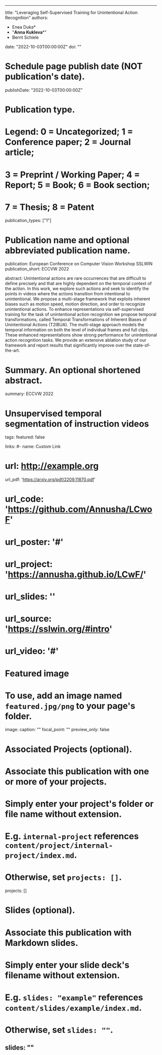  ---
title: "Leveraging Self-Supervised Training for Unintentional Action Recognition"
authors:
- Enea Duka*
- "**Anna Kukleva***"
- Bernt Schiele

date: "2022-10-03T00:00:00Z"
doi: ""

# Schedule page publish date (NOT publication's date).
publishDate: "2022-10-03T00:00:00Z"

# Publication type.
# Legend: 0 = Uncategorized; 1 = Conference paper; 2 = Journal article;
# 3 = Preprint / Working Paper; 4 = Report; 5 = Book; 6 = Book section;
# 7 = Thesis; 8 = Patent
publication_types: ["1"]

# Publication name and optional abbreviated publication name.
publication: European Conference on Computer Vision Workshop SSLWIN 
publication_short: ECCVW 2022

abstract: Unintentional actions are rare occurrences that are difficult to define precisely and that are highly dependent on the temporal context of the action. In this work, we explore such actions and seek to identify the points in videos where the actions transition from intentional to unintentional. We propose a multi-stage framework that exploits inherent biases such as motion speed, motion direction, and order to recognize unintentional actions. To enhance representations via self-supervised training for the task of unintentional action recognition we propose temporal transformations, called Temporal Transformations of Inherent Biases of Unintentional Actions (T2IBUA). The multi-stage approach models the temporal information on both the level of individual frames and full clips. These enhanced representations show strong performance for unintentional action recognition tasks. We provide an extensive ablation study of our framework and report results that significantly improve over the state-of-the-art.

# Summary. An optional shortened abstract.
summary: ECCVW 2022
# Unsupervised temporal segmentation of instruction videos
tags:
featured: false

links:
#- name: Custom Link
#  url: http://example.org
url_pdf: 'https://arxiv.org/pdf/2209.11870.pdf'
# url_code: 'https://github.com/Annusha/LCwoF'
# url_poster: '#'
# url_project: 'https://annusha.github.io/LCwF/'
# url_slides: ''
# url_source: 'https://sslwin.org/#intro'
# url_video: '#'

# Featured image
# To use, add an image named `featured.jpg/png` to your page's folder. 
image:
  caption: ""
  focal_point: ""
  preview_only: false

# Associated Projects (optional).
#   Associate this publication with one or more of your projects.
#   Simply enter your project's folder or file name without extension.
#   E.g. `internal-project` references `content/project/internal-project/index.md`.
#   Otherwise, set `projects: []`.
projects: []

# Slides (optional).
#   Associate this publication with Markdown slides.
#   Simply enter your slide deck's filename without extension.
#   E.g. `slides: "example"` references `content/slides/example/index.md`.
#   Otherwise, set `slides: ""`.
slides: ""
---


